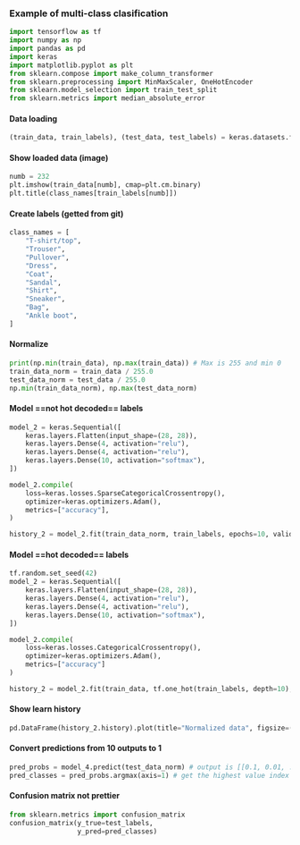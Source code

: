 ### Example of multi-class clasification
```python
import tensorflow as tf
import numpy as np
import pandas as pd
import keras
import matplotlib.pyplot as plt
from sklearn.compose import make_column_transformer
from sklearn.preprocessing import MinMaxScaler, OneHotEncoder
from sklearn.model_selection import train_test_split
from sklearn.metrics import median_absolute_error
```
#### Data loading
```python
(train_data, train_labels), (test_data, test_labels) = keras.datasets.fashion_mnist.load_data()
```

#### Show loaded data (image)
```python
numb = 232
plt.imshow(train_data[numb], cmap=plt.cm.binary)
plt.title(class_names[train_labels[numb]])
```
#### Create labels (getted from git)
```python
class_names = [
    "T-shirt/top",
    "Trouser",
    "Pullover",
    "Dress",
    "Coat",
    "Sandal",
    "Shirt",
    "Sneaker",
    "Bag",
    "Ankle boot",
]
```
#### Normalize
```python
print(np.min(train_data), np.max(train_data)) # Max is 255 and min 0
train_data_norm = train_data / 255.0 
test_data_norm = test_data / 255.0
np.min(train_data_norm), np.max(test_data_norm)
```
#### Model ==not hot decoded== labels
```python
model_2 = keras.Sequential([
    keras.layers.Flatten(input_shape=(28, 28)),
    keras.layers.Dense(4, activation="relu"),
    keras.layers.Dense(4, activation="relu"),
    keras.layers.Dense(10, activation="softmax"),
])

model_2.compile(
    loss=keras.losses.SparseCategoricalCrossentropy(),
    optimizer=keras.optimizers.Adam(),
    metrics=["accuracy"],
)

history_2 = model_2.fit(train_data_norm, train_labels, epochs=10, validation_data=(test_data_norm, test_labels))
```
#### Model ==hot decoded== labels
```python
tf.random.set_seed(42)
model_2 = keras.Sequential([
    keras.layers.Flatten(input_shape=(28, 28)),
    keras.layers.Dense(4, activation="relu"),
    keras.layers.Dense(4, activation="relu"),
    keras.layers.Dense(10, activation="softmax"),
])

model_2.compile(
    loss=keras.losses.CategoricalCrossentropy(),
    optimizer=keras.optimizers.Adam(),
    metrics=["accuracy"]
)

history_2 = model_2.fit(train_data, tf.one_hot(train_labels, depth=10), epochs=10, validation_data=(test_data, tf.one_hot(test_labels, depth=10)))
```
#### Show learn history
```python
pd.DataFrame(history_2.history).plot(title="Normalized data", figsize=(12, 7), grid=True, xlabel="epochs", ylabel="loss/accuracy")
```
#### Convert predictions from 10 outputs to 1
```python
pred_probs = model_4.predict(test_data_norm) # output is [[0.1, 0.01, ..., 0.6], [0.01, 0.9, ..., 0.01], ...
pred_classes = pred_probs.argmax(axis=1) # get the highest value index of each array in pred_probs ([0.1, 0.01, ..., 0.6] -> 9)
```
#### Confusion matrix not prettier
```python
from sklearn.metrics import confusion_matrix
confusion_matrix(y_true=test_labels,
                 y_pred=pred_classes)
```
